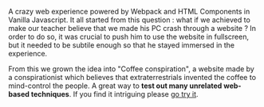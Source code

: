 A crazy web experience powered by Webpack and HTML Components in Vanilla Javascript. It all started from this question : what if we achieved to make our teacher believe that we made his PC crash through a website ? In order to do so, it was crucial to push him to use the website in fullscreen, but it needed to be subtile enough so that he stayed immersed in the experience. 

From this we grown the idea into "Coffee conspiration", a website made by a conspirationist which believes that extraterrestrials invented the coffee to mind-control the people. A great way to **test out many unrelated web-based techniques**. If you find it intriguing please [go try it](https://coffee-conspiration.guillaumehaerinck.com/).
